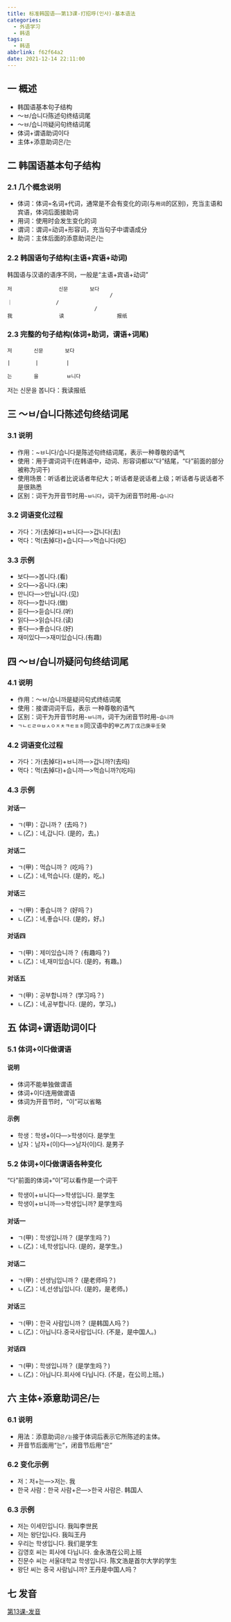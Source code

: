 ```yaml
---
title: 标准韩国语——第13课-打招呼(인사)-基本语法
categories:
  - 外语学习
  - 韩语
tags:
  - 韩语
abbrlink: f62f64a2
date: 2021-12-14 22:11:00
---
```

## 一 概述

* 韩国语基本句子结构
* ～ㅂ/습니다陈述句终结词尾
* ～ㅂ/습니까疑问句终结词尾
* 体词+谓语助词이다
* 主体+添意助词은/는

<!--more-->

## 二 韩国语基本句子结构

### 2.1 几个概念说明

* 体词：体词=名词+代词，通常是不会有变化的词(与`用词`的区别)，充当主语和宾语，体词后面接助词
* 用词：使用时会发生变化的词
* 谓词：谓词=动词+形容词，充当句子中谓语成分
* 助词：主体后面的添意助词은/는

### 2.2 韩国语句子结构(主语+宾语+动词)

韩国语与汉语的语序不同，一般是“主语+宾语+动词”

```
저				신문       보다
								 /
｜              /
							/	
我				读				  报纸
```

### 2.3 完整的句子结构(体词+助词，谓语+词尾)

```
저       신문       보다

|        |         |

는       을         ㅂ니다
```

저는 신문을 봅니다：我读报纸

## 三 ～ㅂ/습니다陈述句终结词尾

### 3.1 说明

* 作用：~ㅂ니다/습니다是陈述句终结词尾，表示一种尊敬的语气
* 使用：用于谓词词干(在韩语中，动词、形容词都以“다”结尾，“다”前面的部分被称为词干)
* 使用场景：听话者比说话者年纪大；听话者是说话者上级；听话者与说话者不是很熟悉
* 区别：词干为开音节时用`~ㅂ니다`，词干为闭音节时用`~습니다`

### 3.2 词语变化过程

* 가다：가(去掉다)+ㅂ니다—>갑니다(去)
* 먹다：먹(去掉다)+습니다—>먹습니다(吃)

### 3.3 示例

* 보다—>봅니다.(看)
* 오다—>옵니다.(来)
* 만니다—>만닙니다.(见)
* 하다—>합니다.(做)
* 듣다—>듣습니다.(听)
* 읽다—>읽습니다.(读)
* 좋다—>좋습니다.(好)
* 재미있다—>재미있습니다.(有趣)

## 四 ～ㅂ/습니까疑问句终结词尾

### 4.1 说明

* 作用：～ㅂ/습니까是疑问句式终结词尾
* 使用：接谓词词干后，表示 一种尊敬的语气
* 区别：词干为开音节时用`~ㅂ니까`，词干为闭音节时用`~습니까`
* `ㄱㄴㄷㄹㅁㅂㅅㅇㅈㅊㅋㅌㅍㅎ`同汉语中的`甲乙丙丁戊己庚辛壬癸`

### 4.2 词语变化过程

* 가다：가(去掉다)+ㅂ니까—>갑니까?(去吗)
* 먹다：먹(去掉다)+습니까—>먹습니까?(吃吗)

### 4.3 示例

#### 对话一

* ㄱ(甲)：갑니까？  (去吗？)
* ㄴ(乙)：네,갑니다.  (是的，去。)

#### 对话二

* ㄱ(甲)：먹습니까？  (吃吗？)
* ㄴ(乙)：네,먹습니다.   (是的，吃。)

#### 对话三

* ㄱ(甲)：좋습니까？  (好吗？)
* ㄴ(乙)：네,좋습니다.   (是的，好。)

#### 对话四

* ㄱ(甲)：제미있습니까？  (有趣吗？)
* ㄴ(乙)：네,재미있습니다.   (是的，有趣。)

#### 对话五

* ㄱ(甲)：공부합니까？  (学习吗？)
* ㄴ(乙)：네,공부합니다.   (是的，学习。)

## 五 体词+谓语助词이다

### 5.1 体词+이다做谓语

#### 说明

* 体词不能单独做谓语
* 体词+이다连用做谓语
* 体词为开音节时，“이”可以省略

#### 示例

* 학생：학생+이다—>학생이다.  是学生
* 남자：남자+(이)다—>남자(이)다.  是男子

### 5.2 体词+이다做谓语各种变化

“다”前面的体词+“이”可以看作是一个词干

* 학생이+ㅂ니다—>학생입니다.  是学生
* 학생이+ㅂ니까—>학생입니까?  是学生吗

#### 对话一

* ㄱ(甲)：학생입니까？  (是学生吗？)
* ㄴ(乙)：네,학생입니다.   (是的，是学生。)

#### 对话二

* ㄱ(甲)：선생님입니까？  (是老师吗？)
* ㄴ(乙)：네,선생님입니다.   (是的，是老师。)

#### 对话三

* ㄱ(甲)：한국 사람입니까？  (是韩国人吗？)
* ㄴ(乙)：아닙니다.중국사람입니다.   (不是，是中国人。)

#### 对话四

* ㄱ(甲)：학생입니까？  (是学生吗？)
* ㄴ(乙)：아닙니다.회사에 다닙니다.   (不是，在公司上班。)

## 六 主体+添意助词은/는

### 6.1 说明

* 用法：添意助词`은/는`接于体词后表示它所陈述的主体。
* 开音节后面用“는”，闭音节后用“은”

### 6.2 变化示例

* 저：저+는—>저는.   我
* 한국 사람：한국 사람+은—>한국 사람은.  韩国人

### 6.3 示例

* 저는 이세민입니다. 我叫李世民
* 저는  왕단입나다.   我叫王丹
* 우리는  학생입니다.  我们是学生
* 김영호 씨는 회사에 다닙니다.  金永浩在公司上班
* 진문수 씨는 서울대학교 학생입니다. 陈文浩是首尔大学的学生
* 왕단  씨는 중국 사람닙니까?  王丹是中国人吗？

## 七 发音

[第13课-发音](https://biz.cli.im/Pcview?name=https%3A%2F%2Fbiz.cli.im%2Ftest%2FIY485316%3Fcoding%3DH18jqt%26qrurl%3Dhttp%253A%252F%252Fqr31.cn%252FH18jqt%26gtype%3D2&time=1)

